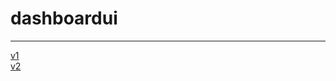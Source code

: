 # dashboardui
_______________________________
[v1](https://github.com/sachin-acharya-projects/dashboardui)  
[v2](https://github.com/sachin-acharya-projects/dashboard_original)
